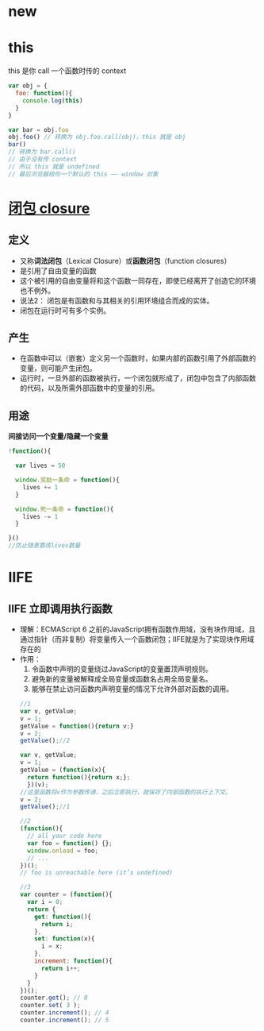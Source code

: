 # new 


# this
this 是你 call 一个函数时传的 context
```js
var obj = {
  foo: function(){
    console.log(this)
  }
}

var bar = obj.foo
obj.foo() // 转换为 obj.foo.call(obj)，this 就是 obj
bar() 
// 转换为 bar.call()
// 由于没有传 context
// 所以 this 就是 undefined
// 最后浏览器给你一个默认的 this —— window 对象
```

# [闭包 closure](https://zh.wikipedia.org/wiki/%E9%97%AD%E5%8C%85_(%E8%AE%A1%E7%AE%97%E6%9C%BA%E7%A7%91%E5%AD%A6))
## 定义
- 又称**词法闭包**（Lexical Closure）或**函数闭包**（function closures）
- 是引用了自由变量的函数
- 这个被引用的自由变量将和这个函数一同存在，即使已经离开了创造它的环境也不例外。
- 说法2： 闭包是有函数和与其相关的引用环境组合而成的实体。
- 闭包在运行时可有多个实例。

## 产生
- 在函数中可以（嵌套）定义另一个函数时，如果内部的函数引用了外部函数的变量，则可能产生闭包。
- 运行时，一旦外部的函数被执行，一个闭包就形成了，闭包中包含了内部函数的代码，以及所需外部函数中的变量的引用。

## 用途
**间接访问一个变量/隐藏一个变量**
```js
!function(){

  var lives = 50

  window.奖励一条命 = function(){
    lives += 1
  }

  window.死一条命 = function(){
    lives -= 1
  }

}()
//防止随意篡改lives数量
```

# IIFE
## IIFE 立即调用执行函数
- 理解：ECMAScript 6 之前的JavaScript拥有函数作用域，没有块作用域，且通过指针（而非复制）将变量传入一个函数闭包；IIFE就是为了实现块作用域存在的
- 作用：
  1. 令函数中声明的变量绕过JavaScript的变量置顶声明规则。
  1. 避免新的变量被解释成全局变量或函数名占用全局变量名。
  1. 能够在禁止访问函数内声明变量的情况下允许外部对函数的调用。
  ```js
  //1
  var v, getValue;
  v = 1;
  getValue = function(){return v;}
  v = 2;
  getValue();//2

  var v, getValue;
  v = 1;
  getValue = (function(x){
    return function(){return x;};
    })(v);
  //这里函数将v作为参数传递，之后立即执行，就保存了内部函数的执行上下文。
  v = 2;
  getValue();//1

  //2
  (function(){
    // all your code here
    var foo = function() {};
    window.onload = foo;
    // ...
  })();
  // foo is unreachable here (it’s undefined)

  //3
  var counter = (function(){
    var i = 0;
    return {
      get: function(){
        return i;
      },
      set: function(x){
        i = x;
      },
      increment: function(){
        return i++;
      }
    }
  })();
  counter.get(); // 0
  counter.set( 3 );
  counter.increment(); // 4
  counter.increment(); // 5
  ```

